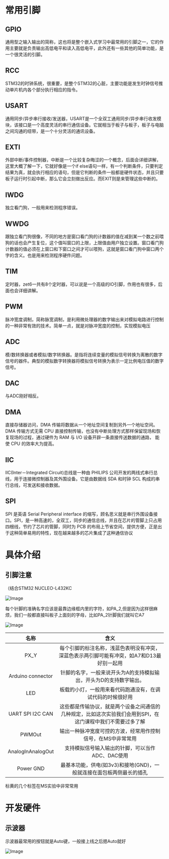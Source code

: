 # 常用引脚

## GPIO

通用型之输入输出的简称，这也将是整个嵌入式学习中最常用的引脚之一，它的作用主要就是负责输出高低电平和读入高低电平，此外还有一些其他的简单功能，是一个很灵活的引脚。

## RCC

STM32的时钟系统，很重要，是整个STM32的心脏，主要功能是发生时钟信号推动单片机内各个部分执行相应的指令。

## USART

通用同步/异步串行接收/发送器，USART是一个全双工通用同步/异步串行收发模块，该接口是一个高度灵活的串行通信设备。它就相当于板子与板子，板子与电脑之间沟通的纽带，是一个十分灵活的通讯设备。

## EXTI

外部中断/事件控制器，中断是一个比较复杂晦涩的一个概念，后面会详细讲解，这里大概了解一下，它就好像是一个if else语句一样，有一个判断条件，只要判定结果为真，就会执行相应的语句，但是它判断的条件一般都是硬件状态，并且只要板子运行时引起中断，那么它会立刻做出反应。而EXIT则是来管理这些中断的。

## IWDG

独立看门狗，一般用来检测程序错误。

## WWDG

跟独立看门狗很像，不同的地方是窗口看门狗的计数器的值在减到某一个数之前喂狗的话也会产生复位，这个值叫窗口的上限，上限值由用户独立设置。窗口看门狗计数器的值必须在上窗口和下窗口之间才可以喂狗，这就是窗口看门狗中窗口两个字的含义。也是用来检测程序硬件问题。

## TIM

定时器，zet6一共有8个定时器，可以说是一个高级的IO引脚，作用也有很多，后面也会详细讲解。

## PWM

脉冲宽度调制，简称脉宽调制，是利用微处理器的数字输出来对模拟电路进行控制的一种非常有效的技术。简单一点，就是对脉冲宽度的控制，实现模拟电压

## ADC

模/数转换器或者模拟/数字转换器。是指将连续变量的模拟信号转换为离散的数字信号的器件。典型的模拟数字转换器将模拟信号转换为表示一定比例电压值的数字信号。

## DAC

与ADC刚好相反。

## DMA

直接存储器访问，DMA 传输将数据从一个地址空间复制到另外一个地址空间。 DMA 传输方式无需 CPU 直接控制传输，也没有中断处理方式那样保留现场和恢复现场的过程，通过硬件为 RAM 与 I/O 设备开辟一条直接传送数据的通路， 能使 CPU 的效率大为提高。

## IIC

IIC(Inter－Integrated Circuit)总线是一种由 PHILIPS 公司开发的两线式串行总线，用于连接微控制器及其外围设备。它是由数据线 SDA 和时钟 SCL 构成的串行总线，可发送和接收数据。

## SPI

SPI 是英语 Serial Peripheral interface 的缩写，顾名思义就是串行外围设备接口。SPI，是一种高速的，全双工，同步的通信总线，并且在芯片的管脚上只占用四根线，节约了芯片的管脚，同时为 PCB 的布局上节省空间，提供方便，正是出于这种简单易用的特性，现在越来越多的芯片集成了这种通信协议

# 具体介绍

## 引脚注意

（结合STM32 NUCLEO-L432KC

![Image](https://mmbiz.qpic.cn/mmbiz_png/z3qVeQVLrJWLItMlNVSicgv6YLV4icVLxAW7ZnCHRduZqM8Y1xz8fzZBBzyl5YM2Wq3UvHicicGUxia8ctfIklqoC1A/640?wx_fmt=png&wxfrom=5&wx_lazy=1&wx_co=1)

每个针脚的准确名字应该是最靠边缘框内里的字符，如PA_2,但是因为这样很麻烦，我们一般都直接叫板子上面刻的字母，比如PA_2针脚我们就叫它A7

![Image](https://mmbiz.qpic.cn/mmbiz_png/z3qVeQVLrJWLItMlNVSicgv6YLV4icVLxAlaurL6zQDxzqFV2tuv7pBJQeWKXEJP9Svdp6gJ0UK8NqIPB4gRASqQ/640?wx_fmt=png&wxfrom=5&wx_lazy=1&wx_co=1)

|     **名称**      |                           **含义**                           |
| :---------------: | :----------------------------------------------------------: |
|       PX_Y        | 每个引脚的标注名称，浅蓝色表明没有冲突，深蓝色表示两引脚可能有冲突，如A7和D13最好别一起用 |
| Arduino connector | 针脚的名字，一般来说开头为A的支持模拟输出，开头为D的支持数字输出。 |
|        LED        |  板载的小灯，一般用来看代码跑通没有，在调试代码的时候很好用  |
| UART SPI I2C CAN  | 这些都是传输协议，就是两个设备之间通信的几种规定，比如这次实验我们会用到SPI，在这门课程中我们不需要过多了解 |
|      PWMOut       | 输出一种脉冲宽度可控的方波，经常用作控制信号，在MS中非常常用 |
| AnalogInAnalogOut |       支持模拟信号输入输出的针脚，可以当作ADC、DAC使用       |
|     Power GND     | 最基本功能，供电(如3v3)和接地(GND)，一般就连接在面包板两侧最长的插孔 |

标黄的几个标签在MS实验中非常常用

# 开发硬件

## 示波器

示波器最常用的按钮就是Auto键，一般接上线之后摁Auto就好

![Image](https://mmbiz.qpic.cn/mmbiz_png/z3qVeQVLrJWLItMlNVSicgv6YLV4icVLxA9bL4eHKbGpJpsn1eHR4XPibad9eB6w9bF76kb8uCLVyqJch0sp9dh0g/640?wx_fmt=png&wxfrom=5&wx_lazy=1&wx_co=1)




